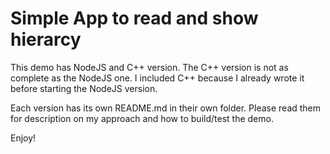 # Simple App to read and show hierarcy

This demo has NodeJS and C++ version. The C++ version is not as complete as the NodeJS one. I included C++ because I already wrote it before starting the NodeJS version.

Each version has its own README.md in their own folder. Please read them for description on my approach and how to build/test the demo.

Enjoy!
